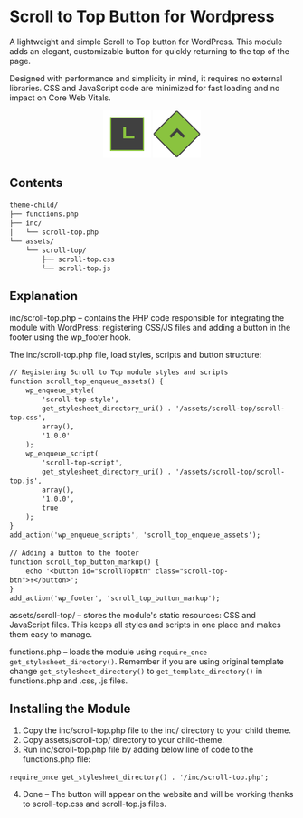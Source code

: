 # Scroll to Top Button for Wordpress
A lightweight and simple Scroll to Top button for WordPress. This module adds an elegant, customizable button for quickly returning to the top of the page.

Designed with performance and simplicity in mind, it requires no external libraries. CSS and JavaScript code are minimized for fast loading and no impact on Core Web Vitals.

<div align="center">
	<img src="/media/scroll-top.gif" alt="Button normal state" />
	<img src="/media/scroll-top-hover.gif" alt="Button hover state" />
</div>

## Contents

```
theme-child/
├── functions.php
├── inc/
│   └── scroll-top.php
└── assets/
    └── scroll-top/
        ├── scroll-top.css
        └── scroll-top.js
```

## Explanation

inc/scroll-top.php – contains the PHP code responsible for integrating the module with WordPress: registering CSS/JS files and adding a button in the footer using the wp_footer hook.

The inc/scroll-top.php file, load styles, scripts and button structure:

```
// Registering Scroll to Top module styles and scripts
function scroll_top_enqueue_assets() {
    wp_enqueue_style(
        'scroll-top-style',
        get_stylesheet_directory_uri() . '/assets/scroll-top/scroll-top.css',
        array(),
        '1.0.0'
    );
    wp_enqueue_script(
        'scroll-top-script',
        get_stylesheet_directory_uri() . '/assets/scroll-top/scroll-top.js',
        array(),
        '1.0.0',
        true
    );
}
add_action('wp_enqueue_scripts', 'scroll_top_enqueue_assets');

// Adding a button to the footer
function scroll_top_button_markup() {
    echo '<button id="scrollTopBtn" class="scroll-top-btn">↑</button>';
}
add_action('wp_footer', 'scroll_top_button_markup');
```

assets/scroll-top/ – stores the module's static resources: CSS and JavaScript files. This keeps all styles and scripts in one place and makes them easy to manage.

functions.php – loads the module using ```require_once get_stylesheet_directory()```. Remember if you are using original template change ```get_stylesheet_directory()``` to ```get_template_directory()``` in functions.php and .css, .js files.

## Installing the Module

1. Copy the inc/scroll-top.php file to the inc/ directory to your child theme.
2. Copy assets/scroll-top/ directory to your child-theme.
3. Run inc/scroll-top.php file by adding below line of code to the functions.php file:

```require_once get_stylesheet_directory() . '/inc/scroll-top.php';```

4. Done – The button will appear on the website and will be working thanks to scroll-top.css and scroll-top.js files.





